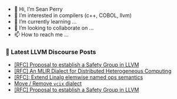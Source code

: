 - 👋 Hi, I’m Sean Perry
- 👀 I’m interested in compilers (c++, COBOL, llvm)
- 🌱 I’m currently learning ...
- 💞️ I’m looking to collaborate on ...
- 📫 How to reach me ...

<!---
s66perry/s66perry is a ✨ special ✨ repository because its `README.md` (this file) appears on your GitHub profile.
You can click the Preview link to take a look at your changes.
--->
### 📕 Latest LLVM Discourse Posts

<!-- DISCOURSE-LLVM:START -->
- [[RFC] Proposal to establish a Safety Group in LLVM](https://discourse.llvm.org/t/rfc-proposal-to-establish-a-safety-group-in-llvm/86916?page=2#post_34)
- [[RFC] An MLIR Dialect for Distributed Heterogeneous Computing](https://discourse.llvm.org/t/rfc-an-mlir-dialect-for-distributed-heterogeneous-computing/86960#post_4)
- [[RFC]: Extend Linalg elemwise named ops semantics](https://discourse.llvm.org/t/rfc-extend-linalg-elemwise-named-ops-semantics/83927#post_15)
- [Move / Remove `vcix` dialect](https://discourse.llvm.org/t/move-remove-vcix-dialect/86920?page=3#post_47)
- [[RFC] Proposal to establish a Safety Group in LLVM](https://discourse.llvm.org/t/rfc-proposal-to-establish-a-safety-group-in-llvm/86916?page=2#post_33)
<!-- DISCOURSE-LLVM:END -->
